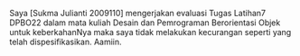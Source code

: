 Saya [Sukma Julianti 2009110] mengerjakan evaluasi Tugas Latihan7 DPBO22 
dalam mata kuliah Desain dan Pemrograman Berorientasi Objek untuk keberkahanNya 
maka saya tidak melakukan kecurangan seperti yang telah dispesifikasikan. 
Aamiin.
